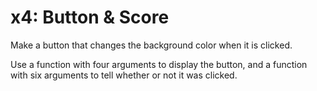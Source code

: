 # x4:  Button &amp; Score

Make a button that changes the background color when it is clicked.

Use a function with four arguments to display the button,
and a function with six arguments to tell whether or not it was clicked.
